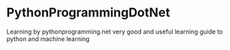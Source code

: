 # PythonProgrammingDotNet
Learning by pythonprogramming.net
very good and useful learning guide to python and machine learning
